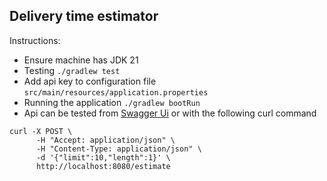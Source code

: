 ## Delivery time estimator

Instructions:
 * Ensure machine has JDK 21
 * Testing `./gradlew test`
 * Add api key to configuration file `src/main/resources/application.properties`
 * Running the application `./gradlew bootRun`
 * Api can be tested from [Swagger Ui](http://localhost:8080/swagger-ui/index.html) or with the following curl command
```         
curl -X POST \
      -H "Accept: application/json" \
      -H "Content-Type: application/json" \
      -d '{"limit":10,"length":1}' \
      http://localhost:8080/estimate
```
